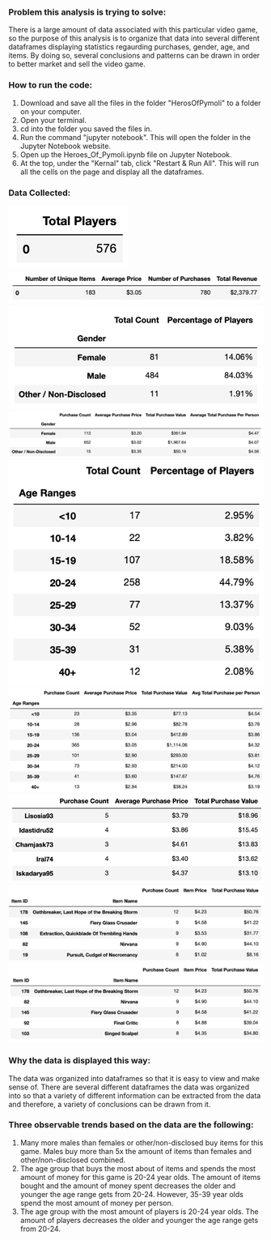 ### Problem this analysis is trying to solve:
There is a large amount of data associated with this particular video game, so the purpose of this analysis is to organize that data into several different dataframes displaying statistics regaurding purchases, gender, age, and items. By doing so, several conclusions and patterns can be drawn in order to better market and sell the video game.

### How to run the code:
1. Download and save all the files in the folder "HerosOfPymoli" to a folder on your computer.
1. Open your terminal.
1. cd into the folder you saved the files in.
1. Run the command "jupyter notebook". This will open the folder in the Jupyter Notebook website.
1. Open up the Heroes_Of_Pymoli.ipynb file on Jupyter Notebook.
1. At the top, under the "Kernal" tab, click "Restart & Run All". This will run all the cells on the page and display all the dataframes.

### Data Collected:
![](total_players.png)
![](purchase_analysis.png)
![](gender_count.png)
![](gender_purchase_stats.png)
![](age_count.png)
![](age_purchase_stats.png)
![](top_spenders.png)
![](most_popular_items.png)
![](most_profitable_items.png)

### Why the data is displayed this way:
The data was organized into dataframes so that it is easy to view and make sense of. There are several different dataframes the data was organized into so that a variety of different information can be extracted from the data and therefore, a variety of conclusions can be drawn from it.

### Three observable trends based on the data are the following:

1. Many more males than females or other/non-disclosed buy items for this game. Males buy more than 5x the amount of items than females and other/non-disclosed combined.
2. The age group that buys the most about of items and spends the most amount of money for this game is 20-24 year olds. The amount of items bought and the amount of money spent decreases the older and younger the age range gets from 20-24. However, 35-39 year olds spend the most amount of money per person.
3. The age group with the most amount of players is 20-24 year olds. The amount of players decreases the older and younger the age range gets from 20-24.
